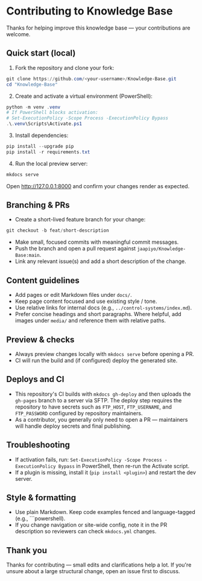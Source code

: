 # Contributing to Knowledge Base

Thanks for helping improve this knowledge base — your contributions are welcome.

## Quick start (local)

1. Fork the repository and clone your fork:

```powershell
git clone https://github.com/<your-username>/Knowledge-Base.git
cd "Knowledge-Base"
```

2. Create and activate a virtual environment (PowerShell):

```powershell
python -m venv .venv
# If PowerShell blocks activation:
# Set-ExecutionPolicy -Scope Process -ExecutionPolicy Bypass
.\.venv\Scripts\Activate.ps1
```

3. Install dependencies:

```powershell
pip install --upgrade pip
pip install -r requirements.txt
```

4. Run the local preview server:

```powershell
mkdocs serve
```

Open http://127.0.0.1:8000 and confirm your changes render as expected.

## Branching & PRs

- Create a short-lived feature branch for your change:

```powershell
git checkout -b feat/short-description
```

- Make small, focused commits with meaningful commit messages.
- Push the branch and open a pull request against `jaapiyo/Knowledge-Base:main`.
- Link any relevant issue(s) and add a short description of the change.

## Content guidelines

- Add pages or edit Markdown files under `docs/`.
- Keep page content focused and use existing style / tone.
- Use relative links for internal docs (e.g., `../control-systems/index.md`).
- Prefer concise headings and short paragraphs. Where helpful, add images under `media/` and reference them with relative paths.

## Preview & checks

- Always preview changes locally with `mkdocs serve` before opening a PR.
- CI will run the build and (if configured) deploy the generated site.

## Deploys and CI

- This repository's CI builds with `mkdocs gh-deploy` and then uploads the `gh-pages` branch to a server via SFTP. The deploy step requires the repository to have secrets such as `FTP_HOST`, `FTP_USERNAME`, and `FTP_PASSWORD` configured by repository maintainers.
- As a contributor, you generally only need to open a PR — maintainers will handle deploy secrets and final publishing.

## Troubleshooting

- If activation fails, run: `Set-ExecutionPolicy -Scope Process -ExecutionPolicy Bypass` in PowerShell, then re-run the Activate script.
- If a plugin is missing, install it (`pip install <plugin>`) and restart the dev server.

## Style & formatting

- Use plain Markdown. Keep code examples fenced and language-tagged (e.g., ```powershell).
- If you change navigation or site-wide config, note it in the PR description so reviewers can check `mkdocs.yml` changes.

## Thank you

Thanks for contributing — small edits and clarifications help a lot. If you're unsure about a large structural change, open an issue first to discuss.
